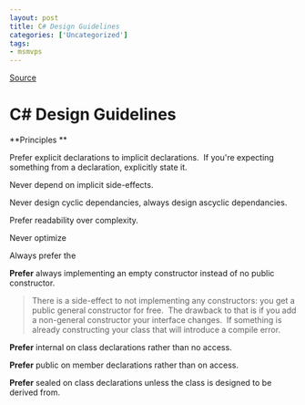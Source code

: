 ```yaml
---
layout: post
title: C# Design Guidelines
categories: ['Uncategorized']
tags:
- msmvps
---
```

[Source](http://blogs.msmvps.com/peterritchie/2007/06/26/c-design-guidelines/ "Permalink to C# Design Guidelines")

# C# Design Guidelines

**Principles **

Prefer explicit declarations to implicit declarations.  If you're expecting something from a declaration, explicitly state it.

Never depend on implicit side-effects.

Never design cyclic dependancies, always design ascyclic dependancies.

Prefer readability over complexity.

Never optimize 

Always prefer the 

**Prefer** always implementing an empty constructor instead of no public constructor.

  

> There is a side-effect to not implementing any constructors: you get a public general constructor for free.  The drawback to that is if you add a non-general constructor your interface changes.  If something is already constructing your class that will introduce a compile error.

**Prefer** internal on class declarations rather than no access.

**Prefer** public on member declarations rather than on access.

**Prefer** sealed on class declarations unless the class is designed to be derived from.

